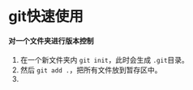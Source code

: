 # git快速使用
#### 对一个文件夹进行版本控制
1. 在一个新文件夹内 `git init`，此时会生成 `.git`目录。
2. 然后 `git add .`，把所有文件放到暂存区中。
3. 
